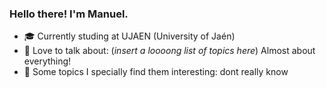 ### Hello there! I'm Manuel.

<!--
**mgermanm0/mgermanm0** is a ✨ _special_ ✨ repository because its `README.md` (this file) appears on your GitHub profile.
-->

- 🎓 Currently studing at UJAEN (University of Jaén)
- 💭 Love to talk about: (_insert a loooong list of topics here_) Almost about everything!
- 🙌 Some topics I specially find them interesting: dont really know

